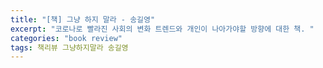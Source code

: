 ```yaml
--- 
title: "[책] 그냥 하지 말라 - 송길영"  
excerpt: "코로나로 빨라진 사회의 변화 트렌드와 개인이 나아가야할 방향에 대한 책. "
categories: "book review"
tags: 책리뷰 그냥하지말라 송길영    
---
```

